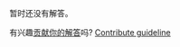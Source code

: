 
暂时还没有解答。

有兴趣[贡献你的解答](https://github.com/BFEdev/BFE.dev-solutions/blob/main/question/vue-vs-react_zh.md)吗? [Contribute guideline](https://github.com/BFEdev/BFE.dev-solutions#how-to-contribute)
